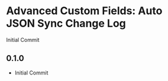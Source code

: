 # Advanced Custom Fields: Auto JSON Sync Change Log #

Initial Commit

## 0.1.0 ##
- Initial Commit
